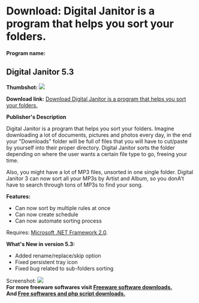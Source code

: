 # Download: Digital Janitor is a program that helps you sort your folders.

**Program name:**

## Digital Janitor 5.3

  
**Thumbshot:** ![](http://www.freewarefiles.com/screenshot/digitaljanitor_md.jpg)   
  
**Download link:** [Download Digital Janitor is a program that helps you sort your folders.](http://freesoftwares.boysofts.com/Digital-Janitor_program_56750.html)  
  


**Publisher's Description**  
  


Digital Janitor is a program that helps you sort your folders. Imagine downloading a lot of documents, pictures and photos every day, in the end your "Downloads" folder will be full of files that you will have to cut/paste by yourself into their proper directory. Digital Janitor sorts the folder depending on where the user wants a certain file type to go, freeing your time. 

Also, you might have a lot of MP3 files, unsorted in one single folder. Digital Janitor 3 can now sort all your MP3s by Artist and Album, so you donA't have to search through tons of MP3s to find your song. 

**Features:**

  * Can now sort by multiple rules at once 
  * Can now create schedule 
  * Can now automate sorting process 

Requires: [Microsoft .NET Framework 2.0](http://www.freewarefiles.com/Microsoft-NET-Framework-20-x86-Final_program_16026.html). 

**What's New in version 5.3:**

  * Added rename/replace/skip option 
  * Fixed persistent tray icon 
  * Fixed bug related to sub-folders sorting 

  
  
Screenshot: ![](http://www.freewarefiles.com/screenshot/digitaljanitor.jpg)   
**For more freeware softwares visit [Freeware software downloads.](http://freesoftwares.boysofts.com/)**   
**And [Free softwares and php script downloads.](http://www.boysofts.com/)**
